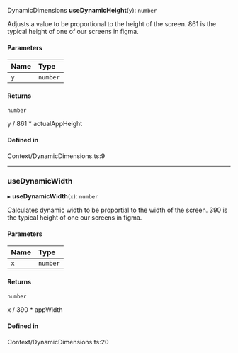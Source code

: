 DynamicDimensions
**useDynamicHeight**(`y`): `number`

Adjusts a value to be proportional to the height of the screen.
861 is the typical height of one of our screens in figma.

#### Parameters

| Name | Type |
| :------ | :------ |
| `y` | `number` |

#### Returns

`number`

y / 861 * actualAppHeight

#### Defined in

Context/DynamicDimensions.ts:9

___

### useDynamicWidth

▸ **useDynamicWidth**(`x`): `number`

Calculates dynamic width to be proportial to the width of the screen.
390 is the typical height of one our screens in figma.

#### Parameters

| Name | Type |
| :------ | :------ |
| `x` | `number` |

#### Returns

`number`

x / 390 * appWidth

#### Defined in

Context/DynamicDimensions.ts:20